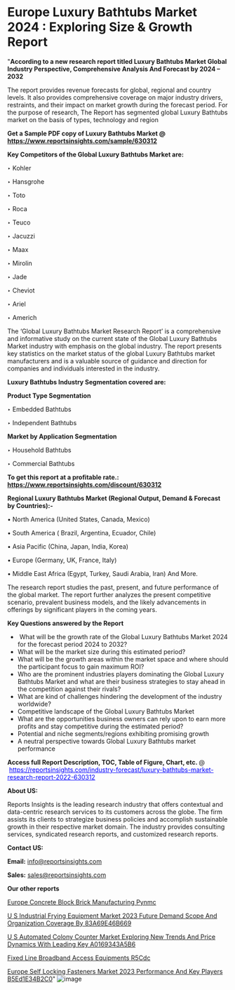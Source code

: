 # Europe Luxury Bathtubs Market 2024 : Exploring Size & Growth Report

 "<strong>According to a new research report titled Luxury Bathtubs Market Global Industry Perspective, Comprehensive Analysis And Forecast by 2024 – 2032</strong>

The report provides revenue forecasts for global, regional and country levels. It also provides comprehensive coverage on major industry drivers, restraints, and their impact on market growth during the forecast period. For the purpose of research, The Report has segmented global Luxury Bathtubs market on the basis of types, technology and region

<strong>Get a Sample PDF copy of Luxury Bathtubs Market </strong><strong>@<a href=https://www.reportsinsights.com/sample/630312 style=color:#0000ff;> https://www.reportsinsights.com/sample/630312</a></strong></font>

<strong>Key Competitors of the Global Luxury Bathtubs Market are:</strong>

‣ Kohler

‣ Hansgrohe

‣ Toto

‣ Roca

‣ Teuco

‣ Jacuzzi

‣ Maax

‣ Mirolin

‣ Jade

‣ Cheviot

‣ Ariel

‣ Americh

The ‘Global Luxury Bathtubs Market Research Report’ is a comprehensive and informative study on the current state of the Global Luxury Bathtubs Market industry with emphasis on the global industry. The report presents key statistics on the market status of the global Luxury Bathtubs market manufacturers and is a valuable source of guidance and direction for companies and individuals interested in the industry.

<strong>Luxury Bathtubs Industry Segmentation covered are:</strong>

<strong>Product Type Segmentation</strong>

‣    Embedded Bathtubs

‣ Independent Bathtubs

<strong>Market by Application Segmentation</strong>

‣   Household Bathtubs

‣ Commercial Bathtubs

<strong>To get this report at a profitable rate.: <a href=https://www.reportsinsights.com/discount/630312 style=color:#0000ff;>https://www.reportsinsights.com/discount/630312</a></strong></font>

<strong>Regional Luxury Bathtubs Market (Regional Output, Demand &amp; Forecast by Countries):-</strong>

• North America (United States, Canada, Mexico)

• South America ( Brazil, Argentina, Ecuador, Chile)

• Asia Pacific (China, Japan, India, Korea)

• Europe (Germany, UK, France, Italy)

• Middle East Africa (Egypt, Turkey, Saudi Arabia, Iran) And More.

The research report studies the past, present, and future performance of the global market. The report further analyzes the present competitive scenario, prevalent business models, and the likely advancements in offerings by significant players in the coming years.

<strong>Key Questions answered by the Report</strong>
<ul>
  <li> What will be the growth rate of the Global Luxury Bathtubs Market 2024 for the forecast period 2024 to 2032?</li>
  <li>What will be the market size during this estimated period?</li>
  <li>What will be the growth areas within the market space and where should the participant focus to gain maximum ROI?</li>
  <li>Who are the prominent industries players dominating the Global Luxury Bathtubs Market and what are their business strategies to stay ahead in the competition against their rivals?</li>
  <li>What are kind of challenges hindering the development of the industry worldwide?</li>
  <li>Competitive landscape of the Global Luxury Bathtubs Market</li>
  <li>What are the opportunities business owners can rely upon to earn more profits and stay competitive during the estimated period?</li>
  <li>Potential and niche segments/regions exhibiting promising growth</li>
  <li>A neutral perspective towards Global Luxury Bathtubs market performance</li>
</ul>
<strong>Access full Report Description, TOC, Table of Figure, Chart, etc. </strong>@  <a href=https://reportsinsights.com/industry-forecast/luxury-bathtubs-market-research-report-2022-630312 style=color:#0000ff;>https://reportsinsights.com/industry-forecast/luxury-bathtubs-market-research-report-2022-630312</a></font>

<strong><strong>About US</strong>:</strong>

Reports Insights is the leading research industry that offers contextual and data-centric research services to its customers across the globe. The firm assists its clients to strategize business policies and accomplish sustainable growth in their respective market domain. The industry provides consulting services, syndicated research reports, and customized research reports.

<strong>Contact US:</strong>

<p class=""""><b>Email:</b> <a href=mailto:info@reportsinsights.com>info@reportsinsights.com</a></p>
<p class=""""><b>Sales:</b> <a href=mailto:sales@reportsinsights.com>sales@reportsinsights.com</a></p>

<strong>Our other reports</strong>

<a href=https://www.linkedin.com/pulse/europe-concrete-block-brick-manufacturing-pynmc/>Europe Concrete Block Brick Manufacturing Pynmc</a>

<a href=https://medium.com/@shindeaaswini6/u-s-industrial-frying-equipment-market-2023-future-demand-scope-and-organization-coverage-by-83a69e46b669>U S Industrial Frying Equipment Market 2023 Future Demand Scope And Organization Coverage By 83A69E46B669</a>

<a href=https://medium.com/@aanarkumar6/u-s-automated-colony-counter-market-exploring-new-trends-and-price-dynamics-with-leading-key-a0169343a5b6>U S Automated Colony Counter Market Exploring New Trends And Price Dynamics With Leading Key A0169343A5B6</a>

<a href=https://www.linkedin.com/pulse/fixed-line-broadband-access-equipments-r5cdc/>Fixed Line Broadband Access Equipments R5Cdc</a>

<a href=https://medium.com/@swatiga40/europe-self-locking-fasteners-market-2023-performance-and-key-players-b5ed1e34b2c0>Europe Self Locking Fasteners Market 2023 Performance And Key Players B5Ed1E34B2C0</a>"
![image](https://github.com/daminid12/RImarketresearch/assets/158430485/4e4d1392-77a3-4937-8a78-d48e38d58ebe)
